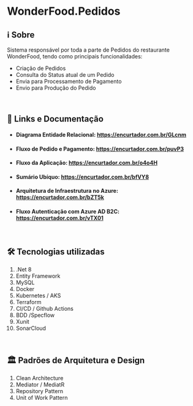# WonderFood.Pedidos

## :information_source: Sobre
Sistema responsável por toda a parte de Pedidos do restaurante WonderFood, tendo como principais funcionalidades:
 - Criação de Pedidos
- Consulta do Status atual de um Pedido
- Envia para Processamento de Pagamento
- Envio para Produção do Pedido

<br>

## :scroll: Links e Documentação
- #### Diagrama Entidade Relacional: https://encurtador.com.br/GLcnm
- #### Fluxo de Pedido e Pagamento: https://encurtador.com.br/puvP3
- #### Fluxo da Aplicação: https://encurtador.com.br/o4o4H
- #### Sumário Ubíquo: https://encurtador.com.br/bfVY8
- #### Arquitetura de Infraestrutura no Azure: https://encurtador.com.br/bZT5k
- #### Fluxo Autenticação com Azure AD B2C: https://encurtador.com.br/vTX01
<br>

## :hammer_and_wrench:  Tecnologias utilizadas

1. .Net 8
2. Entity Framework
3. MySQL
4. Docker
5. Kubernetes / AKS
6. Terraform
7. CI/CD / Github Actions
8. BDD /Specflow
9. Xunit
10. SonarCloud
<br>

## :classical_building:  Padrões de Arquitetura e Design

1. Clean Architecture
2. Mediator / MediatR
3. Repository Pattern
4. Unit of Work Pattern
<br>
